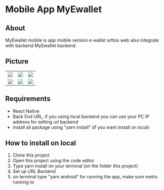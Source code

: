 # Mobile App MyEwallet
## About
MyEwallet mobile is app mobile version e-wallet arttos web also integrate with backend MyEwallet backend.

## Picture
<table>
<tr>
  <td><img src="https://user-images.githubusercontent.com/105355980/205482602-fd405b21-150b-4e54-bf2e-78cd6d42bacd.jpg"></td>
  <td><img src="https://user-images.githubusercontent.com/105355980/205482761-61d23efd-daf0-4054-b293-47ff470643d1.jpg"></td>
  <td><img src="https://user-images.githubusercontent.com/105355980/205482807-f569e337-617a-464d-bdf0-658b40f5e9fe.jpg"></td>
</tr>
<tr>
  <td><img src="https://user-images.githubusercontent.com/105355980/205482853-28569ea7-a8b1-42b0-ad4d-83cfc7c5ed72.jpg"></td>
  <td><img src="https://user-images.githubusercontent.com/105355980/205482887-d2bc0b72-b31f-4739-83dd-e24af7b5a5a9.jpg"></td>
  <td><img src="https://user-images.githubusercontent.com/105355980/205482902-28c18193-7676-4608-929e-e42fa868ccb4.jpg"></td>
</tr>
</table>

## Requirements
<ul>
  <li>React Native</li>
  <li>Back End URL, if you using local backend you can use your PC IP address for setting url backend</li>
  <li>install all package using "yarn install" (if you want install on local)</li>
</ul>

## How to install on local
<ol>
  <li>Clone this project</li>
  <li>Open this project using the code editor</li>
  <li>Type yarn install on your terminal (on the folder this project)</li>
  <li>Set up URL Backend</li>
  <li>on terminal type "yarn android" for running the app, make sure metro running to</li>
</ol>
